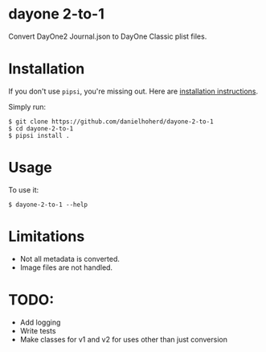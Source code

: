 # dayone 2-to-1

Convert DayOne2 Journal.json to DayOne Classic plist files.


# Installation

If you don't use `pipsi`, you're missing out.
Here are [installation instructions](https://github.com/mitsuhiko/pipsi#readme).

Simply run:

    $ git clone https://github.com/danielhoherd/dayone-2-to-1
    $ cd dayone-2-to-1
    $ pipsi install .


# Usage

To use it:

    $ dayone-2-to-1 --help

# Limitations

- Not all metadata is converted.
- Image files are not handled.

# TODO:

- Add logging
- Write tests
- Make classes for v1 and v2 for uses other than just conversion
